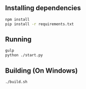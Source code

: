 ## Installing dependencies

```sh
npm install
pip install -r requirements.txt
```

## Running

```sh
gulp
python ./start.py
```

## Building (On Windows)

```sh
./build.sh
```
